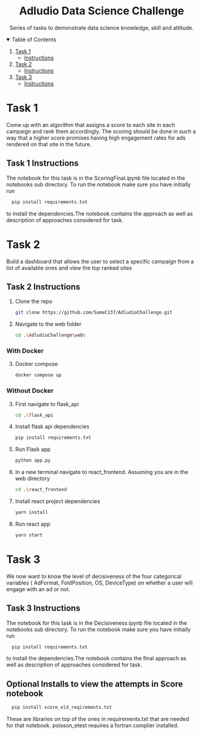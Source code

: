 <br />
<p align="center">

  <h1 align="center">Adludio Data Science Challenge</h1>

  <p align="center">
    Series of tasks to demonstrate data science knowledge, skill and attitude. 
    </p> 
</p>

<details open="open">
  <summary>Table of Contents</summary>
  <ol>
    <li>
      <a href="#task-1">Task 1</a>
      <ul>
        <li><a href="#task-1-instructions">Instructions</a></li>
      </ul>
    </li>
    <li>
      <a href="#task-2">Task 2</a>
      <ul>
        <li><a href="#task-2-instructions">Instructions</a></li>
      </ul>
    </li>
    <li>
      <a href="#task-3">Task 3</a>
      <ul>
        <li><a href="#task-3-instructions">Instructions</a></li>
      </ul>
    </li>
  </ol>
</details>

# Task 1

 Come up with an algorithm that assigns a score to each site in each campaign and rank them accordingly. The scoring should be done in such a way that a higher score promises having high engagement rates for ads rendered on that site in the future.

## Task 1 Instructions
The notebook for this task is in the ScoringFinal.ipynb file located in the notebooks sub directory. To run the notebook make sure you have initially run  
```python
  pip install requirements.txt
```
to install the dependencies.The notebook contains the approach as well as description of approaches considered for task.
# Task 2
Build a dashboard that allows the user to select a specific campaign from a list of available ones and view the top ranked sites

## Task 2 Instructions
1. Clone the repo
   ```sh
   git clone https://github.com/SameC137/AdludioChallenge.git
   ```
2. Navigate to the web folder
    ```sh
    cd .\AdludioChallenge\web\
    ```

### With Docker
3. Docker compose
    ```sh
    docker compose up
    ```

### Without Docker
3. First navigate to flask_api
    ```sh
    cd .\flask_api
    ```
4. Install flask api dependencies
    ```sh
    pip install requirements.txt
    ```
5. Run Flask app
    ```sh
    python app.py
    ```

6. In a new terminal navigate to react_frontend. Assuming you are in the web directory
    ```sh
    cd .\react_frontend
    ```
4. Install react project dependencies
    ```sh
    yarn install
    ```
5. Run react app
    ```sh
    yarn start
    ```


# Task 3

We now want to know the level of decisiveness of the four categorical variables ( AdFormat, FoldPosition, OS, DeviceType) on whether a user will engage with an ad or not.

## Task 3 Instructions
The notebook for this task is in the Decisiveness.ipynb file located in the notebooks sub directory. To run the notebook make sure you have initially run  
```python
  pip install requirements.txt
```
to install the dependencies.The notebook contains the final approach as well as description of approaches considered for task.


## Optional Installs to view the attempts in Score notebook
```python
  pip install score_old_reqirements.txt
```

These are libraries on top of the ones in requirements.txt that are needed for that notebook. poisson_etest requires a fortran complier installed. 




 
